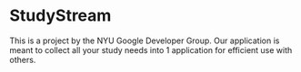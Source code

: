 # StudyStream
This is a project by the NYU Google Developer Group. Our application is meant to collect all your study needs into 1 application for efficient use with others.
